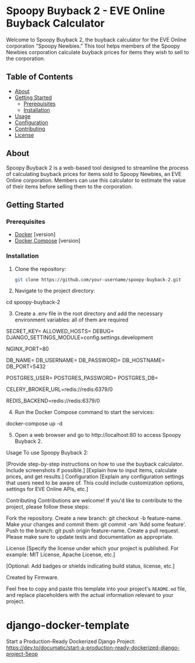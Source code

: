 # Spoopy Buyback 2 - EVE Online Buyback Calculator

Welcome to Spoopy Buyback 2, the buyback calculator for the EVE Online corporation "Spoopy Newbies." This tool helps members of the Spoopy Newbies corporation calculate buyback prices for items they wish to sell to the corporation.

## Table of Contents

- [About](#about)
- [Getting Started](#getting-started)
  - [Prerequisites](#prerequisites)
  - [Installation](#installation)
- [Usage](#usage)
- [Configuration](#configuration)
- [Contributing](#contributing)
- [License](#license)

## About

Spoopy Buyback 2 is a web-based tool designed to streamline the process of calculating buyback prices for items sold to Spoopy Newbies, an EVE Online corporation. Members can use this calculator to estimate the value of their items before selling them to the corporation.

## Getting Started

### Prerequisites

- [Docker](https://www.docker.com/) [version]
- [Docker Compose](https://docs.docker.com/compose/) [version]

### Installation

1. Clone the repository:

   ```bash
   git clone https://github.com/your-username/spoopy-buyback-2.git

2. Navigate to the project directory:

cd spoopy-buyback-2

3. Create a .env file in the root directory and add the necessary environment variables:
all of them are required

SECRET_KEY=
ALLOWED_HOSTS=
DEBUG=
DJANGO_SETTINGS_MODULE=config.settings.development

NGINX_PORT=80

DB_NAME=
DB_USERNAME=
DB_PASSWORD=
DB_HOSTNAME=
DB_PORT=5432

POSTGRES_USER=
POSTGRES_PASSWORD=
POSTGRES_DB=

CELERY_BROKER_URL=redis://redis:6379/0

REDIS_BACKEND=redis://redis:6379/0

4. Run the Docker Compose command to start the services:

docker-compose up -d

5. Open a web browser and go to http://localhost:80 to access Spoopy Buyback 2.

Usage
To use Spoopy Buyback 2:

[Provide step-by-step instructions on how to use the buyback calculator. Include screenshots if possible.]
[Explain how to input items, calculate prices, and get results.]
Configuration
[Explain any configuration settings that users need to be aware of. This could include customization options, settings for EVE Online APIs, etc.]

Contributing
Contributions are welcome! If you'd like to contribute to the project, please follow these steps:

Fork the repository.
Create a new branch: git checkout -b feature-name.
Make your changes and commit them: git commit -am 'Add some feature'.
Push to the branch: git push origin feature-name.
Create a pull request.
Please make sure to update tests and documentation as appropriate.

License
[Specify the license under which your project is published. For example: MIT License, Apache License, etc.]

[Optional: Add badges or shields indicating build status, license, etc.]

Created by Firmware.


Feel free to copy and paste this template into your project's `README.md` file, and replace placeholders with the actual information relevant to your project.


# django-docker-template

Start a Production-Ready Dockerized Django Project: https://dev.to/documatic/start-a-production-ready-dockerized-django-project-5eop 
